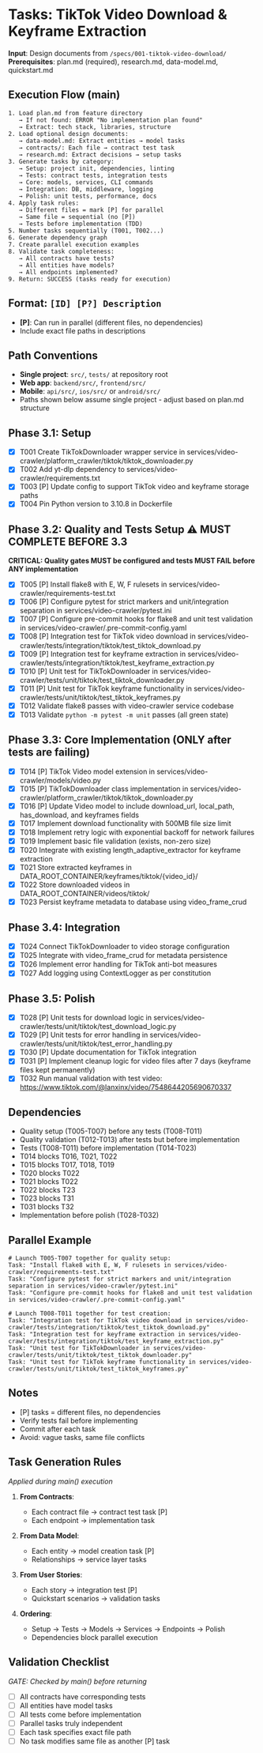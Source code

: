 # Tasks: TikTok Video Download & Keyframe Extraction

**Input**: Design documents from `/specs/001-tiktok-video-download/`
**Prerequisites**: plan.md (required), research.md, data-model.md, quickstart.md

## Execution Flow (main)
```
1. Load plan.md from feature directory
   → If not found: ERROR "No implementation plan found"
   → Extract: tech stack, libraries, structure
2. Load optional design documents:
   → data-model.md: Extract entities → model tasks
   → contracts/: Each file → contract test task
   → research.md: Extract decisions → setup tasks
3. Generate tasks by category:
   → Setup: project init, dependencies, linting
   → Tests: contract tests, integration tests
   → Core: models, services, CLI commands
   → Integration: DB, middleware, logging
   → Polish: unit tests, performance, docs
4. Apply task rules:
   → Different files = mark [P] for parallel
   → Same file = sequential (no [P])
   → Tests before implementation (TDD)
5. Number tasks sequentially (T001, T002...)
6. Generate dependency graph
7. Create parallel execution examples
8. Validate task completeness:
   → All contracts have tests?
   → All entities have models?
   → All endpoints implemented?
9. Return: SUCCESS (tasks ready for execution)
```

## Format: `[ID] [P?] Description`
- **[P]**: Can run in parallel (different files, no dependencies)
- Include exact file paths in descriptions

## Path Conventions
- **Single project**: `src/`, `tests/` at repository root
- **Web app**: `backend/src/`, `frontend/src/`
- **Mobile**: `api/src/`, `ios/src/` or `android/src/`
- Paths shown below assume single project - adjust based on plan.md structure

## Phase 3.1: Setup
- [x] T001 Create TikTokDownloader wrapper service in services/video-crawler/platform_crawler/tiktok/tiktok_downloader.py
- [x] T002 Add yt-dlp dependency to services/video-crawler/requirements.txt
- [x] T003 [P] Update config to support TikTok video and keyframe storage paths
- [x] T004 Pin Python version to 3.10.8 in Dockerfile

## Phase 3.2: Quality and Tests Setup ⚠️ MUST COMPLETE BEFORE 3.3
**CRITICAL: Quality gates MUST be configured and tests MUST FAIL before ANY implementation**
- [x] T005 [P] Install flake8 with E, W, F rulesets in services/video-crawler/requirements-test.txt
- [x] T006 [P] Configure pytest for strict markers and unit/integration separation in services/video-crawler/pytest.ini
- [x] T007 [P] Configure pre-commit hooks for flake8 and unit test validation in services/video-crawler/.pre-commit-config.yaml
- [x] T008 [P] Integration test for TikTok video download in services/video-crawler/tests/integration/tiktok/test_tiktok_download.py
- [x] T009 [P] Integration test for keyframe extraction in services/video-crawler/tests/integration/tiktok/test_keyframe_extraction.py
- [x] T010 [P] Unit test for TikTokDownloader in services/video-crawler/tests/unit/tiktok/test_tiktok_downloader.py
- [x] T011 [P] Unit test for TikTok keyframe functionality in services/video-crawler/tests/unit/tiktok/test_tiktok_keyframes.py
- [x] T012 Validate flake8 passes with video-crawler service codebase
- [x] T013 Validate `python -m pytest -m unit` passes (all green state)

## Phase 3.3: Core Implementation (ONLY after tests are failing)
- [x] T014 [P] TikTok Video model extension in services/video-crawler/models/video.py
- [x] T015 [P] TikTokDownloader class implementation in services/video-crawler/platform_crawler/tiktok/tiktok_downloader.py
- [x] T016 [P] Update Video model to include download_url, local_path, has_download, and keyframes fields
- [x] T017 Implement download functionality with 500MB file size limit
- [x] T018 Implement retry logic with exponential backoff for network failures
- [x] T019 Implement basic file validation (exists, non-zero size)
- [x] T020 Integrate with existing length_adaptive_extractor for keyframe extraction
- [x] T021 Store extracted keyframes in DATA_ROOT_CONTAINER/keyframes/tiktok/{video_id}/
- [x] T022 Store downloaded videos in DATA_ROOT_CONTAINER/videos/tiktok/
- [x] T023 Persist keyframe metadata to database using video_frame_crud

## Phase 3.4: Integration
- [x] T024 Connect TikTokDownloader to video storage configuration
- [x] T025 Integrate with video_frame_crud for metadata persistence
- [x] T026 Implement error handling for TikTok anti-bot measures
- [x] T027 Add logging using ContextLogger as per constitution

## Phase 3.5: Polish
- [x] T028 [P] Unit tests for download logic in services/video-crawler/tests/unit/tiktok/test_download_logic.py
- [x] T029 [P] Unit tests for error handling in services/video-crawler/tests/unit/tiktok/test_error_handling.py
- [x] T030 [P] Update documentation for TikTok integration
- [x] T031 [P] Implement cleanup logic for video files after 7 days (keyframe files kept permanently)
- [x] T032 Run manual validation with test video: https://www.tiktok.com/@lanxinx/video/7548644205690670337

## Dependencies
- Quality setup (T005-T007) before any tests (T008-T011)
- Quality validation (T012-T013) after tests but before implementation
- Tests (T008-T011) before implementation (T014-T023)
- T014 blocks T016, T021, T022
- T015 blocks T017, T018, T019
- T020 blocks T022
- T021 blocks T022
- T022 blocks T23
- T023 blocks T31
- T031 blocks T32
- Implementation before polish (T028-T032)

## Parallel Example
```
# Launch T005-T007 together for quality setup:
Task: "Install flake8 with E, W, F rulesets in services/video-crawler/requirements-test.txt"
Task: "Configure pytest for strict markers and unit/integration separation in services/video-crawler/pytest.ini"
Task: "Configure pre-commit hooks for flake8 and unit test validation in services/video-crawler/.pre-commit-config.yaml"

# Launch T008-T011 together for test creation:
Task: "Integration test for TikTok video download in services/video-crawler/tests/integration/tiktok/test_tiktok_download.py"
Task: "Integration test for keyframe extraction in services/video-crawler/tests/integration/tiktok/test_keyframe_extraction.py"
Task: "Unit test for TikTokDownloader in services/video-crawler/tests/unit/tiktok/test_tiktok_downloader.py"
Task: "Unit test for TikTok keyframe functionality in services/video-crawler/tests/unit/tiktok/test_tiktok_keyframes.py"
```

## Notes
- [P] tasks = different files, no dependencies
- Verify tests fail before implementing
- Commit after each task
- Avoid: vague tasks, same file conflicts

## Task Generation Rules
*Applied during main() execution*

1. **From Contracts**:
   - Each contract file → contract test task [P]
   - Each endpoint → implementation task
   
2. **From Data Model**:
   - Each entity → model creation task [P]
   - Relationships → service layer tasks
   
3. **From User Stories**:
   - Each story → integration test [P]
   - Quickstart scenarios → validation tasks

4. **Ordering**:
   - Setup → Tests → Models → Services → Endpoints → Polish
   - Dependencies block parallel execution

## Validation Checklist
*GATE: Checked by main() before returning*

- [ ] All contracts have corresponding tests
- [ ] All entities have model tasks
- [ ] All tests come before implementation
- [ ] Parallel tasks truly independent
- [ ] Each task specifies exact file path
- [ ] No task modifies same file as another [P] task